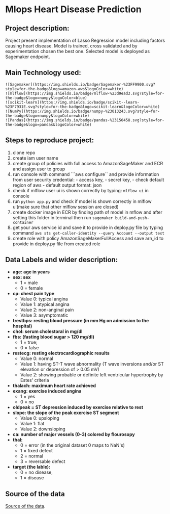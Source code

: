 # Mlops Heart Disease Prediction

## Project description:

Project present implementation of Lasso Regression model including factors causing heart disease.
Model is trained, cross validated and by experimentation chosen the best one.
Selected model is deployed as Sagemaker endpoint.

## Main Technology used:


    ![Sagemaker](https://img.shields.io/badge/Sagemaker-%23FF9900.svg?style=for-the-badge&logo=amazon-aws&logoColor=white)
    ![mlflow](https://img.shields.io/badge/mlflow-%23d9ead3.svg?style=for-the-badge&logo=numpy&logoColor=blue)
    ![scikit-learn](https://img.shields.io/badge/scikit--learn-%23F7931E.svg?style=for-the-badge&logo=scikit-learn&logoColor=white)
    ![NumPy](https://img.shields.io/badge/numpy-%23013243.svg?style=for-the-badge&logo=numpy&logoColor=white)
    ![Pandas](https://img.shields.io/badge/pandas-%23150458.svg?style=for-the-badge&logo=pandas&logoColor=white)




## Steps to reproduce project:
 1.  clone repo
 2.  create iam user name
 3.  create group of policies with full access to AmazonSageMaker and ECR and assign user to group
 4.  run console with command ```aws configure`` and provide information from user security credential:
    - access key,
    - secret key,
    - check default region of aws
    - default output format: json
 5.  check if mlflow user ui is shown correctly by typing: ```mlflow ui``` in console
 6.  run ```python app.py``` and check if model is shown correctly in mlflow ui(make sure that other mlflow session are closed)
 7.  create docker image in ECR by finding path of model in mflow and after setting this folder in terminal then run
     ```sagemaker build-and-push-container```
 8.  get your aws service id and save it to provide in deploy.py file by typing command
    ```aws sts get-caller-identity --query Account --output text```
 9. create role with policy AmazonSageMakerFullAccess and save arn_id to provide in deploy.py file from created role



## Data Labels and wider description:

- **age: age in years**
- **sex: sex**
    - 1 = male
    - 0 = female
- **cp: chest pain type**
    - Value 0: typical angina
    - Value 1: atypical angina
    - Value 2: non-anginal pain
    - Value 3: asymptomatic
- **trestbps: resting blood pressure (in mm Hg on admission to the hospital)**
- **chol: serum cholestoral in mg/dl**
- **fbs: (fasting blood sugar > 120 mg/dl)**
    - 1 = true;
    - 0 = false
- **restecg: resting electrocardiographic results**
    - Value 0: normal
    - Value 1: having ST-T wave abnormality (T wave inversions and/or ST elevation or depression of > 0.05 mV)
    - Value 2: showing probable or definite left ventricular hypertrophy by Estes' criteria
- **thalach: maximum heart rate achieved**
- **exang: exercise induced angina**
    - 1 = yes
    - 0 = no
- **oldpeak = ST depression induced by exercise relative to rest**
- **slope: the slope of the peak exercise ST segment**
    - Value 0: upsloping
    - Value 1: flat
    - Value 2: downsloping
- **ca: number of major vessels (0-3) colored by flourosopy**
- **thal:**
    - 0 = error (in the original dataset 0 maps to NaN's)
    - 1 = fixed defect
    - 2 = normal
    - 3 = reversable defect
- **target (the lable):**
    - 0 = no disease,
    - 1 = disease



## Source of the data
[Source of the data](https://www.kaggle.com/code/desalegngeb/heart-disease-predictions/notebook).